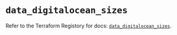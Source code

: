 # `data_digitalocean_sizes`

Refer to the Terraform Registory for docs: [`data_digitalocean_sizes`](https://www.terraform.io/docs/providers/digitalocean/d/sizes).
